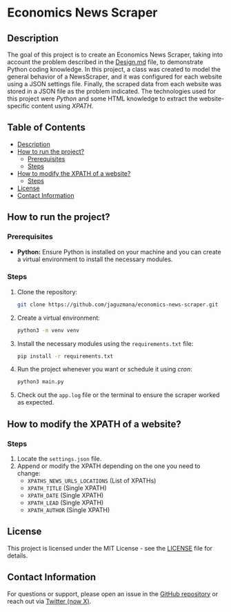 # Economics News Scraper

## Description
The goal of this project is to create an Economics News Scraper, taking into account the problem described in the [Design.md](Design.md) file, to demonstrate Python coding knowledge. In this project, a class was created to model the general behavior of a NewsScraper, and it was configured for each website using a JSON settings file. Finally, the scraped data from each website was stored in a JSON file as the problem indicated. The technologies used for this project were *Python* and some HTML knowledge to extract the website-specific content using *XPATH*.

## Table of Contents
- [Description](#description)
- [How to run the project?](#how-to-run-the-project)
  - [Prerequisites](#prerequisites)
  - [Steps](#steps)
- [How to modify the XPATH of a website?](#how-to-modify-the-xpath-of-a-website)
  - [Steps](#steps-1)
- [License](#license)
- [Contact Information](#contact-information)

## How to run the project?

### Prerequisites
- **Python:** Ensure Python is installed on your machine and you can create a virtual environment to install the necessary modules.

### Steps
1. Clone the repository:
   ```bash
   git clone https://github.com/jaguzmana/economics-news-scraper.git
   ```
  
2. Create a virtual environment:
   ```bash
   python3 -m venv venv
   ```

3. Install the necessary modules using the `requirements.txt` file:
   ```bash
   pip install -r requirements.txt 
   ```

4. Run the project whenever you want or schedule it using *cron*:
   ```bash
   python3 main.py
   ```

5. Check out the `app.log` file or the terminal to ensure the scraper worked as expected.

## How to modify the XPATH of a website?

### Steps
1. Locate the `settings.json` file.
2. Append or modify the XPATH depending on the one you need to change:
   - `XPATHS_NEWS_URLS_LOCATIONS` (List of XPATHs)
   - `XPATH_TITLE` (Single XPATH)
   - `XPATH_DATE` (Single XPATH)
   - `XPATH_LEAD` (Single XPATH)
   - `XPATH_AUTHOR` (Single XPATH)
  
## License
This project is licensed under the MIT License - see the [LICENSE](LICENSE) file for details.

## Contact Information
For questions or support, please open an issue in the [GitHub repository](https://github.com/jaguzmana/economics-news-scraper/issues) or reach out via [Twitter (now X)](https://x.com/jaguzmana_).